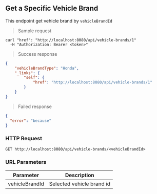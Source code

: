 ## Get a Specific Vehicle Brand

This endpoint get vehicle brand by <code>vehicleBrandId</code>

> Sample request

```shell
curl "href": "http://localhost:8080/api/vehicle-brands/1"
  -H "Authorization: Bearer <token>"
```

> Success response

```json
{
    "vehicleBrandType": "Honda",
    "_links": {
        "self": {
            "href": "http://localhost:8080/api/vehicle-brands/1"
        }
    }
}
```

> Failed response

```json
{
  "error": "because"
}
```

### HTTP Request

`GET http://localhost:8080/api/vehicle-brands/<vehicleBrandId>`

### URL Parameters

Parameter | Description
--------- | -----------
vehicleBrandId | Selected vehicle brand id
